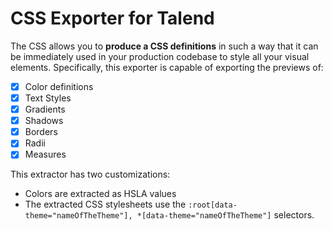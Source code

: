 # CSS Exporter for Talend

The CSS allows you to **produce a CSS definitions** in such a way that it can be immediately used in your production codebase to style all your visual elements. Specifically, this exporter is capable of exporting the previews of:

- [x] Color definitions
- [x] Text Styles
- [x] Gradients
- [x] Shadows
- [x] Borders
- [x] Radii
- [x] Measures

This extractor has two customizations: 

- Colors are extracted as HSLA values
- The extracted CSS stylesheets use the `:root[data-theme="nameOfTheTheme"], *[data-theme="nameOfTheTheme"]` selectors.
